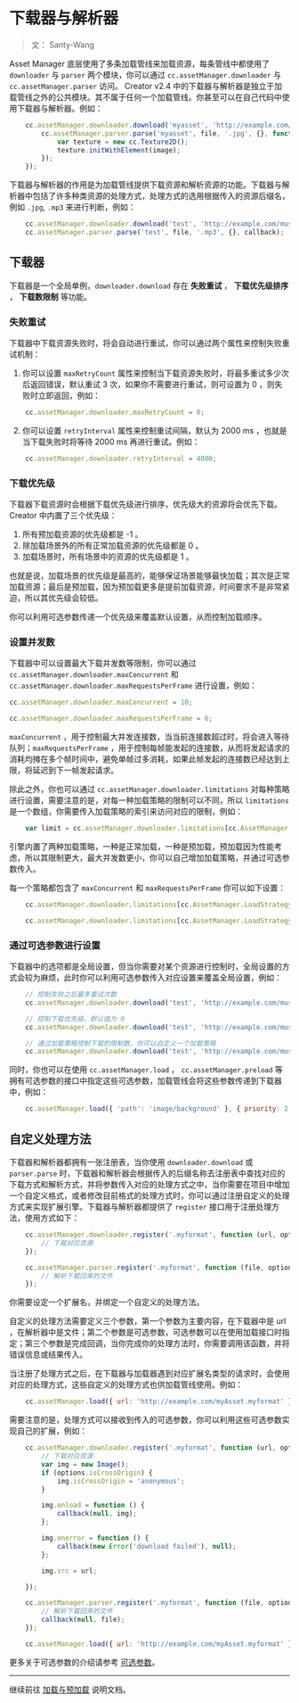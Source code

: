 # 下载器与解析器

> 文： Santy-Wang

Asset Manager 底层使用了多条加载管线来加载资源，每条管线中都使用了 `downloader` 与 `parser` 两个模块，你可以通过 `cc.assetManager.downloader` 与 `cc.assetManager.parser` 访问。 Creator v2.4 中的下载器与解析器是独立于加载管线之外的公共模块。其不属于任何一个加载管线。你甚至可以在自己代码中使用下载器与解析器。例如：

```js
    cc.assetManager.downloader.download('myasset', 'http://example.com/background.jpg', '.jpg', {}, function (err, file) {
        cc.assetManager.parser.parse('myasset', file, '.jpg', {}, function (err, image) {
            var texture = new cc.Texture2D();
            texture.initWithElement(image);
        });
    });
```

下载器与解析器的作用是为加载管线提供下载资源和解析资源的功能。下载器与解析器中包括了许多种类资源的处理方式，处理方式的选用根据传入的资源后缀名，例如 `.jpg`, `.mp3` 来进行判断，例如：

```js
    cc.assetManager.downloader.download('test', 'http://example.com/music.mp3', '.mp3', {}, callback);
    cc.assetManager.parser.parse('test', file, '.mp3', {}, callback);
```

## 下载器

下载器是一个全局单例，`downloader.download` 存在 **失败重试** ， **下载优先级排序** ， **下载数限制**  等功能。

### 失败重试

下载器中下载资源失败时，将会自动进行重试，你可以通过两个属性来控制失败重试机制：

1. 你可以设置 `maxRetryCount` 属性来控制当下载资源失败时，将最多重试多少次后返回错误，默认重试 3 次，如果你不需要进行重试，则可设置为 0 ，则失败时立即返回，例如：

```js
    cc.assetManager.downloader.maxRetryCount = 0;
```

2. 你可以设置 `retryInterval` 属性来控制重试间隔，默认为 2000 ms ，也就是当下载失败时将等待 2000 ms 再进行重试。例如： 

```js
    cc.assetManager.downloader.retryInterval = 4000;
```

### 下载优先级

下载器下载资源时会根据下载优先级进行排序，优先级大的资源将会优先下载。 Creator 中内置了三个优先级：

1. 所有预加载资源的优先级都是 -1 。
2. 除加载场景外的所有正常加载资源的优先级都是 0 。
3. 加载场景时，所有场景中的资源的优先级都是 1 。

也就是说，加载场景的优先级是最高的，能够保证场景能够最快加载；其次是正常加载资源；最后是预加载，因为预加载更多是提前加载资源，时间要求不是非常紧迫，所以其优先级会较低。

你可以利用可选参数传递一个优先级来覆盖默认设置，从而控制加载顺序。

### 设置并发数

下载器中可以设置最大下载并发数等限制，你可以通过 `cc.assetManager.downloader.maxConcurrent` 和 `cc.assetManager.downloader.maxRequestsPerFrame` 进行设置，例如：

```js
cc.assetManager.downloader.maxConcurrent = 10;

cc.assetManager.downloader.maxRequestsPerFrame = 6;
```
`maxConcurrent` ，用于控制最大并发连接数，当当前连接数超过时，将会进入等待队列；`maxRequestsPerFrame` ，用于控制每帧能发起的连接数，从而将发起请求的消耗均摊在多个帧时间中，避免单帧过多消耗，如果此帧发起的连接数已经达到上限，将延迟到下一帧发起请求。

除此之外，你也可以通过 `cc.assetManager.downloader.limitations` 对每种策略进行设置，需要注意的是，对每一种加载策略的限制可以不同，所以 `limitations` 是一个数组，你需要传入加载策略的索引来访问对应的限制，例如：

```js
    var limit = cc.assetManager.downloader.limitations[cc.AssetManager.LoadStrategy.NORMAL];
```

引擎内置了两种加载策略，一种是正常加载，一种是预加载，预加载因为性能考虑，所以其限制更大，最大并发数更小，你可以自己增加加载策略，并通过可选参数传入。

每一个策略都包含了 `maxConcurrent` 和 `maxRequestsPerFrame` 你可以如下设置：

```js
    cc.assetManager.downloader.limitations[cc.AssetManager.LoadStrategy.NORMAL].maxConcurrent = 10;

    cc.assetManager.downloader.limitations[cc.AssetManager.LoadStrategy.NORMAL] = { maxConcurrent: 10, maxRequestsPerFrame: 6 };
```

### 通过可选参数进行设置

下载器中的选项都是全局设置，但当你需要对某个资源进行控制时，全局设置的方式会较为麻烦，此时你可以利用可选参数传入对应设置来覆盖全局设置，例如：

```js
    // 控制失败之后最多重试次数
    cc.assetManager.downloader.download('test', 'http://example.com/music.mp3', '.mp3', { maxRetryCount: 10 }, callback);

    // 控制下载优先级，默认值为 0
    cc.assetManager.downloader.download('test', 'http://example.com/music.mp3', '.mp3', { priority: 2 }, callback);

    // 通过加载策略控制下载的限制数，你可以自定义一个加载策略
    cc.assetManager.downloader.download('test', 'http://example.com/music.mp3', '.mp3', { loadStrategy: cc.AssetManager.LoadStrategy.PRELOAD }, callback);
```

同时，你也可以在使用 `cc.assetManager.load` ， `cc.assetManager.preload` 等拥有可选参数的接口中指定这些可选参数，加载管线会将这些参数传递到下载器中，例如：

```js
    cc.assetManager.load({ 'path': 'image/background' }, { priority: 2, maxRetryCount: 1, loadStrategy: cc.AssetManager.LoadStrategy.PRELOAD }, callback);
```

## 自定义处理方法

下载器和解析器都拥有一张注册表，当你使用 `downloader.download` 或 `parser.parse` 时，下载器和解析器会根据传入的后缀名称去注册表中查找对应的下载方式和解析方式，并将参数传入对应的处理方式之中，当你需要在项目中增加一个自定义格式，或者修改目前格式的处理方式时，你可以通过注册自定义的处理方式来实现扩展引擎。下载器与解析器都提供了 `register` 接口用于注册处理方法，使用方式如下：

```js
    cc.assetManager.downloader.register('.myformat', function (url, options, callback) {
        // 下载对应资源
    });

    cc.assetManager.parser.register('.myformat', function (file, options, callback) {
        // 解析下载回来的文件
    });
```

你需要设定一个扩展名，并绑定一个自定义的处理方法。

自定义的处理方法需要定义三个参数，第一个参数为主要内容，在下载器中是 url ，在解析器中是文件；第二个参数是可选参数，可选参数可以在使用加载接口时指定；第三个参数是完成回调，当你完成你的处理方法时，你需要调用该函数，并将错误信息或结果传入。

当注册了处理方式之后，在下载器与加载器遇到对应扩展名类型的请求时，会使用对应的处理方式，这些自定义的处理方式也供加载管线使用。例如：

```js
    cc.assetManager.load({ url: 'http://example.com/myAsset.myformat' }, callback);
```

需要注意的是，处理方式可以接收到传入的可选参数，你可以利用这些可选参数实现自己的扩展，例如：

```js
    cc.assetManager.downloader.register('.myformat', function (url, options, callback) {
        // 下载对应资源
        var img = new Image();
        if (options.isCrossOrigin) {
            img.isCrossOrigin = 'anonymous';
        }

        img.onload = function () {
            callback(null, img);
        };

        img.onerror = function () {
            callback(new Error('download failed'), null);
        };

        img.src = url;

    });

    cc.assetManager.parser.register('.myformat', function (file, options, callback) {
        // 解析下载回来的文件
        callback(null, file);
    });

    cc.assetManager.load({ url: 'http://example.com/myAsset.myformat' }, { isCrossOrigin: true }, callback);
```

更多关于可选参数的介绍请参考 [可选参数](custom-parameter.md)。

---

继续前往 [加载与预加载](preload-load.md) 说明文档。